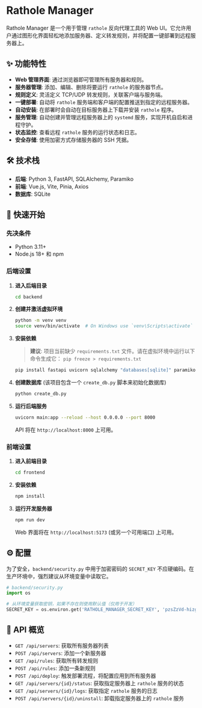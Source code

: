 # Rathole Manager

Rathole Manager 是一个用于管理 `rathole` 反向代理工具的 Web UI。它允许用户通过图形化界面轻松地添加服务器、定义转发规则，并将配置一键部署到远程服务器上。

## ✨ 功能特性

- **Web 管理界面**: 通过浏览器即可管理所有服务器和规则。
- **服务器管理**: 添加、编辑、删除将要运行 `rathole` 的服务器节点。
- **规则定义**: 灵活定义 TCP/UDP 转发规则，关联客户端与服务端。
- **一键部署**: 自动将 `rathole` 服务端和客户端的配置推送到指定的远程服务器。
- **自动安装**: 在部署时会自动在目标服务器上下载并安装 `rathole` 程序。
- **服务管理**: 自动创建并管理远程服务器上的 `systemd` 服务，实现开机自启和进程守护。
- **状态监控**: 查看远程 `rathole` 服务的运行状态和日志。
- **安全存储**: 使用加密方式存储服务器的 SSH 凭据。

## 🛠️ 技术栈

- **后端**: Python 3, FastAPI, SQLAlchemy, Paramiko
- **前端**: Vue.js, Vite, Pinia, Axios
- **数据库**: SQLite

## 🚀 快速开始

### 先决条件

- Python 3.11+
- Node.js 18+ 和 npm

### 后端设置

1.  **进入后端目录**
    ```bash
    cd backend
    ```

2.  **创建并激活虚拟环境**
    ```bash
    python -m venv venv
    source venv/bin/activate  # On Windows use `venv\Scripts\activate`
    ```

3.  **安装依赖**
    > **建议**: 项目当前缺少 `requirements.txt` 文件。请在虚拟环境中运行以下命令生成它：
    > `pip freeze > requirements.txt`
    ```bash
    pip install fastapi uvicorn sqlalchemy "databases[sqlite]" paramiko cryptography jinja2 python-jose passlib bcrypt
    ```

4.  **创建数据库**
    (该项目包含一个 `create_db.py` 脚本来初始化数据库)
    ```bash
    python create_db.py
    ```

5.  **运行后端服务**
    ```bash
    uvicorn main:app --reload --host 0.0.0.0 --port 8000
    ```
    API 将在 `http://localhost:8000` 上可用。

### 前端设置

1.  **进入前端目录**
    ```bash
    cd frontend
    ```

2.  **安装依赖**
    ```bash
    npm install
    ```

3.  **运行开发服务器**
    ```bash
    npm run dev
    ```
    Web 界面将在 `http://localhost:5173` (或另一个可用端口) 上可用。

## ⚙️ 配置

为了安全，`backend/security.py` 中用于加密密码的 `SECRET_KEY` 不应硬编码。在生产环境中，强烈建议从环境变量中读取它。

```python
# backend/security.py
import os

# 从环境变量获取密钥，如果不存在则使用默认值（仅用于开发）
SECRET_KEY = os.environ.get('RATHOLE_MANAGER_SECRET_KEY', 'pzsZzVd-hizgDy_u-M9Ypm2y2x41gT8m5eL2t_G2gPY=').encode()
```

## 📝 API 概览

- `GET /api/servers`: 获取所有服务器列表
- `POST /api/servers`: 添加一个新服务器
- `GET /api/rules`: 获取所有转发规则
- `POST /api/rules`: 添加一条新规则
- `POST /api/deploy`: 触发部署流程，将配置应用到所有服务器
- `GET /api/servers/{id}/status`: 获取指定服务器上 `rathole` 服务的状态
- `GET /api/servers/{id}/logs`: 获取指定 `rathole` 服务的日志
- `POST /api/servers/{id}/uninstall`: 卸载指定服务器上的 `rathole` 服务
